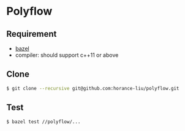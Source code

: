 # Polyflow 

## Requirement

- [bazel](https://www.bazel.build)
- compiler: should support c++11 or above

## Clone

```bash
$ git clone --recursive git@github.com:horance-liu/polyflow.git
```

## Test

```bash
$ bazel test //polyflow/...
```
